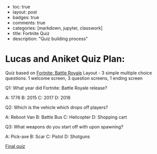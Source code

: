 - toc: true 
- layout: post
- badges: true
- comments: true
- categories: [markdown, jupyter, classwork]
- title: Fortnite Quiz
- description: "Quiz building process"

# Lucas and Aniket Quiz Plan:

Quiz based on [Fortnite: Battle Royale](https://fortnite.fandom.com/wiki/Fortnite_Wiki)
Layout - 3 simple multiple choice questions: 1 welcome screen, 3 question screens, 1 ending screen

Q1: What year did Fortnite: Battle Royale release?

A: 1776
B: 2015
C: 2017
D: 2018

Q2: Which is the vehicle which drops off players?

A: Reboot Van
B: Battle Bus
C: Helicopter
D: Shopping cart

Q3: What weapons do you start off with upon spawning?

A: Pick-axe
B: Scar
C: Pistol
D: Shotguns

[Final quiz](https://studio.code.org/projects/applab/6TD9Q5VSwJ-bI4Zan8cX9YLBZMKzjB75fHWF2BYc4xE)
